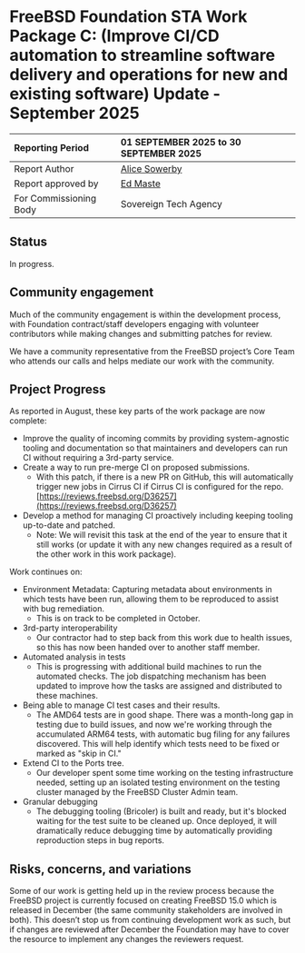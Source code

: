 # FreeBSD Foundation STA Work Package C: (Improve CI/CD automation to streamline software delivery and operations for new and existing software) Update \- September 2025

| Reporting Period | 01 SEPTEMBER 2025 to 30 SEPTEMBER 2025 |
| :---- | :---- |
| Report Author | [Alice Sowerby](mailto:alice@freebsdfoundation.org) |
| Report approved by | [Ed Maste](mailto:emaste@freebsdfoundation.org) |
| For Commissioning Body | Sovereign Tech Agency |

## Status

In progress.

## Community engagement

Much of the community engagement is within the development process, with Foundation contract/staff developers engaging with volunteer contributors while making changes and submitting patches for review. 

We have a community representative from the FreeBSD project’s Core Team who attends our calls and helps mediate our work with the community.

## Project Progress

As reported in August, these key parts of the work package are now complete:

* Improve the quality of incoming commits by providing system-agnostic tooling and documentation so that maintainers and developers can run CI without requiring a 3rd-party service.   
* Create a way to run pre-merge CI on proposed submissions.   
  * With this patch, if there is a new PR on GitHub, this will automatically trigger new jobs in Cirrus CI if Cirrus CI is configured for the repo. [https://reviews.freebsd.org/D36257](https://reviews.freebsd.org/D36257)  
* Develop a method for managing CI proactively including keeping tooling up-to-date and patched.  
  * Note: We will revisit this task at the end of the year to ensure that it still works (or update it with any new changes required as a result of the other work in this work package).

Work continues on:

* Environment Metadata: Capturing metadata about environments in which tests have been run, allowing them to be reproduced to assist with bug remediation.  
  * This is on track to be completed in October.  
* 3rd-party interoperability  
  * Our contractor had to step back from this work due to health issues, so this has now been handed over to another staff member.  
* Automated analysis in tests  
  * This is progressing with additional build machines to run the automated checks. The job dispatching mechanism has been updated to improve how the tasks are assigned and distributed to these machines.   
* Being able to manage CI test cases and their results.   
  * The AMD64 tests are in good shape. There was a month-long gap in testing due to build issues, and now we're working through the accumulated ARM64 tests, with automatic bug filing for any failures discovered. This will help identify which tests need to be fixed or marked as "skip in CI."  
* Extend CI to the Ports tree.  
  * Our developer spent some time working on the testing infrastructure needed, setting up an isolated testing environment on the testing cluster managed by the FreeBSD Cluster Admin team.  
* Granular debugging  
  * The debugging tooling (Bricoler) is built and ready, but it's blocked waiting for the test suite to be cleaned up. Once deployed, it will dramatically reduce debugging time by automatically providing reproduction steps in bug reports.

## Risks, concerns, and variations

Some of our work is getting held up in the review process because the FreeBSD project is currently focused on creating FreeBSD 15.0 which is released in December (the same community stakeholders are involved in both). This doesn’t stop us from continuing development work as such, but if changes are reviewed after December the Foundation may have to cover the resource to implement any changes the reviewers request.  